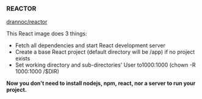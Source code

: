 ### REACTOR

[drannoc/reactor](https://hub.docker.com/r/drannoc/reactor/)

This React image does 3 things:

- Fetch all dependencies and start React development server
- Create a base React project (default directory will be /app) if no project exists
- Set working directory and sub-directories' User to1000:1000 (chown -R 1000:1000 /$DIR)


__Now you don't need to install nodejs, npm, react, nor a server to run your project.__

